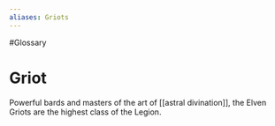```yaml
---
aliases: Griots
---
```

#Glossary 
# Griot

Powerful bards and masters of the art of [[astral divination]], the Elven Griots are the highest class of the Legion.